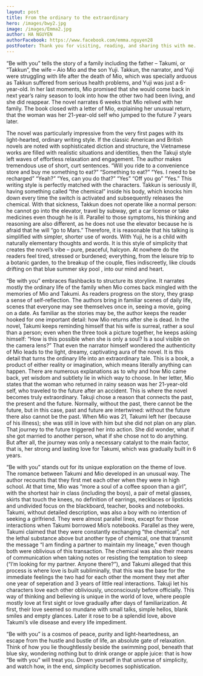 ```yaml
---
layout: post
title: From the ordinary to the extraordinary
hero: /images/bwy2.jpg
image: /images/Emma2.jpg
author: HA NGUYEN
authorFacebook: https://www.facebook.com/emma.nguyen28
postFooter: Thank you for visiting, reading, and sharing this with me.
---
```

<p>
“Be with you” tells the story of a family including the father – Takumi, or “Takkun”, the wife – Aio Mio and the son Yuji. Takkun, the narrator,  and Yuji were struggling with life after the death of Mio, which was specially arduous as Takkun suffered from serious health problems, and Yuji was just a 6-year-old. In her last moments, Mio promised that she would come back in next year’s rainy season to look into how the other two had been living, and she did reappear. The novel narrates 6 weeks that Mio relived with her family. The book closed with a letter of Mio, explaining her unusual return, that the woman was her 21-year-old self who jumped to the future 7 years later.
</p>

<p>
The novel was particularly impressive from the very first pages with its light-hearted, ordinary writing style. If the classic American and British novels are noted with sophisticated diction and structure, the Vietnamese works are filled with realistic situations and identities, then the Takuji style left waves of effortless relaxation and engagement. The author makes tremendous use of short, curt sentences. “Will you ride to a convenience store and buy me something to eat?” “Something to eat?” “Yes. I need to be recharged” “Yeah?” “Yes, can you do that?” “Yes” “Off you go” “Yes.” This writing style is perfectly matched with the characters. Takkun is seriously ill, having something called “the chemical” inside his body, which knocks him down every time the switch is activated and subsequently releases the chemical. With that sickness, Takkun does not operate like a normal person: he cannot go into the elevator, travel by subway, get a car license or take medicines even though he is ill. Parallel to those symptoms, his thinking and reasoning are also different, as he does not use the elevator because he is afraid that he will “go to Mars.” Therefore, it is reasonable that his talking is simplified with simpler, shorter use of words. With Yuji, he is a child with naturally elementary thoughts and words. It is this style of simplicity that creates the novel’s vibe – pure, peaceful, halcyon. At nowhere do the readers feel tired, stressed or burdened; everything, from the leisure trip to a botanic garden, to the breakup of the couple, flies indiscreetly, like clouds drifting on that blue summer sky pool , into our mind and heart.
</p>

<p>
“Be with you” embraces flashbacks to structure its storyline. It narrates mostly the ordinary life of the family when Mio comes back mingled with the memories of Mio and Takumi. As readers progress on the story, they grasp a sense of self-reflection. The authors bring in familiar scenes of daily life, scenes that everyone may see themselves once in, seeing a movie, going on a date. As familiar as the stories may be, the author keeps the reader hooked for one important detail: how Mio returns after she is dead. In the novel, Takumi keeps reminding himself that his wife is surreal, rather a soul than a person; even when the three took a picture together, he keeps asking himself: “How is this possible when she is only a soul? Is a soul visible on the camera lens?” That even the narrator himself wondered the authenticity of Mio leads to the light, dreamy, captivating aura of the novel. It is this detail that turns the ordinary life into an extraordinary tale. This is a book, a product of either reality or imagination, which means literally anything can happen. There are numerous explanations as to why and how Mio came back, yet wisdom and subtlety lie in which way to choose. In her letter, Mio states that the woman who returned in rainy season was her 21-year-old self, who traveled to the future after an accident. This is where the novel becomes truly extraordinary. Takuji chose a reason that connects the past, the present and the future. Normally, without the past, there cannot be the future, but in this case, past and future are intertwined: without the future there also cannot be the past. When Mio was 21, Takumi left her (because of his illness); she was still in love with him but she did not plan on any plan. That journey to the future triggered her into action. She did wonder, what if she got married to another person, what if she chose not to do anything. But after all, the journey was only a necessary catalyst to the main factor, that is, her strong and lasting love for Takumi, which was gradually built in 6 years.
</p>

<p>
“Be with you” stands out for its unique exploration on the theme of love. The romance between Takumi and Mio developed in an unusual way. The author recounts that they first met each other when they were in high school. At that time, Mio was “more a soul of a coffee spoon than a girl”, with the shortest hair in class (including the boys), a pair of metal glasses, skirts that touch the knees, no definition of earrings, necklaces or lipsticks and undivided focus on the blackboard, teacher, books and notebooks. Takumi, without detailed description, was also a boy with no intention of seeking a girlfriend. They were almost parallel lines, except for those interactions when Takumi borrowed Mio’s notebooks. Parallel as they were, Takumi claimed that they were constantly exchanging “the chemical”, not the lethal substance above but another type of chemical, one that transmit the message “I am finding a partner to maintain my lineage,” even though both were oblivious of this transaction. The chemical was also their means of communication when taking notes or resisting the temptation to sleep (“I’m looking for my partner. Anyone there?”), and Takumi alleged that this process is where love is built subliminally, that this was the base for the immediate feelings the two had for each other the moment they met after one year of seperation and 3 years of little real interactions. Takuji let his characters love each other obliviously, unconsciously before officially. This way of thinking and believing is unique in the world of love, where people mostly love at first sight or love gradually after days of familiarization. At first, their love seemed so mundane with small talks, simple hellos, blank smiles and empty glances. Later it rose to be a splendid love, above Takumi’s vile disease and every life impediment.
</p>

<p>
“Be with you” is a cosmos of peace, purity and light-heartedness, an escape from the hustle and bustle of life, an absolute gate of relaxation. Think of how you lie thoughtlessly beside the swimming pool, beneath that blue sky, wondering nothing but to drink orange or apple juice: that is how “Be with you” will treat you. Drown yourself in that universe of simplicity, and watch how, in the end, simplicity becomes sophistication.
</p>
